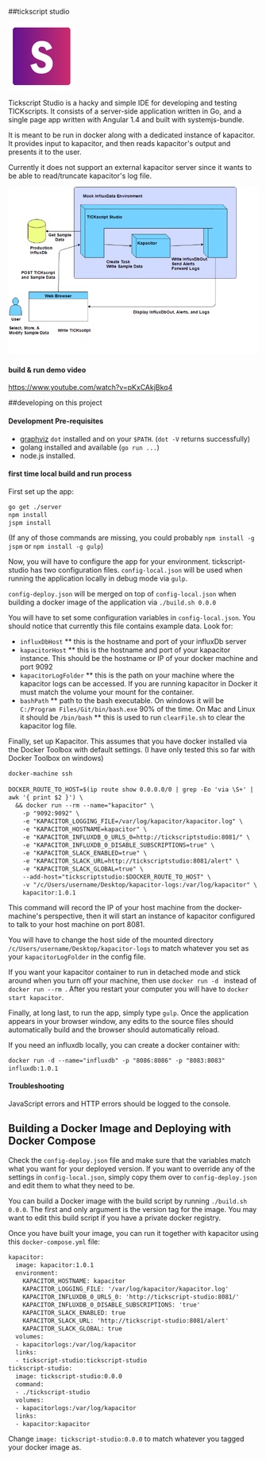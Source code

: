 ##tickscript studio

![logo](readme/studio.png)

Tickscript Studio is a hacky and simple IDE for developing and testing TICKscripts. It consists of a server-side application written in Go, and a single page app written with Angular 1.4 and built with systemjs-bundle.

It is meant to be run in docker along with a dedicated instance of kapacitor. It provides input to kapacitor, and then reads kapacitor's output and presents it to the user.

Currently it does not support an external kapacitor server since it wants to be able to read/truncate kapacitor's log file.

![flow diagram](static/images/flow-diagram.png)

#### build & run demo video

https://www.youtube.com/watch?v=pKxCAkjBkq4

##developing on this project

#### Development Pre-requisites
  * [graphviz](http://www.graphviz.org/Download..php) `dot` installed and on your `$PATH`. (`dot -V` returns successfully)
  * golang installed and available (`go run ...`)
  * node.js installed.

#### first time local build and run process

First set up the app:

```
go get ./server
npm install
jspm install
```

(If any of those commands are missing, you could probably `npm install -g jspm` or `npm install -g gulp`)

Now, you will have to configure the app for your environment. tickscript-studio has two configuration files. `config-local.json` will be used when running the application locally in debug mode via `gulp`.

`config-deploy.json` will be merged on top of `config-local.json` when building a docker image of the application via `./build.sh 0.0.0`

You will have to set some configuration variables in `config-local.json`. You should notice that currently this file contains example data. Look for:

* `influxDbHost`
** this is the hostname and port of your influxDb server
* `kapacitorHost`
** this is the hostname and port of your kapacitor instance. This should be the hostname or IP of your docker machine and port 9092
* `kapacitorLogFolder`
** this is the path on your machine where the kapacitor logs can be accessed. If you are running kapacitor in Docker it must match the volume your mount for the container.
* `bashPath`
** path to the bash executable. On windows it will be `C:/Program Files/Git/bin/bash.exe` 90% of the time. On Mac and Linux it should be `/bin/bash`
** this is used to run `clearFile.sh` to clear the kapacitor log file.

Finally, set up Kapacitor. This assumes that you have docker installed via the Docker Toolbox with default settings.
(I have only tested this so far with Docker Toolbox on windows)

```
docker-machine ssh

DOCKER_ROUTE_TO_HOST=$(ip route show 0.0.0.0/0 | grep -Eo 'via \S+' | awk '{ print $2 }') \
  && docker run --rm --name="kapacitor" \
    -p "9092:9092" \
    -e "KAPACITOR_LOGGING_FILE=/var/log/kapacitor/kapacitor.log" \
    -e "KAPACITOR_HOSTNAME=kapacitor" \
    -e "KAPACITOR_INFLUXDB_0_URLS_0=http://tickscriptstudio:8081/" \
    -e "KAPACITOR_INFLUXDB_0_DISABLE_SUBSCRIPTIONS=true" \
    -e "KAPACITOR_SLACK_ENABLED=true" \
    -e "KAPACITOR_SLACK_URL=http://tickscriptstudio:8081/alert" \
    -e "KAPACITOR_SLACK_GLOBAL=true" \
    --add-host="tickscriptstudio:$DOCKER_ROUTE_TO_HOST" \
    -v "/c/Users/username/Desktop/kapacitor-logs:/var/log/kapacitor" \
    kapacitor:1.0.1
```

This command will record the IP of your host machine from the docker-machine's perspective, then it will start an instance of kapacitor configured to talk to your host machine on port 8081.

You will have to change the host side of the mounted directory `/c/Users/username/Desktop/kapacitor-logs` to match whatever you set as your `kapacitorLogFolder` in the config file.

If you want your kapacitor container to run in detached mode and stick around when you turn off your machine, then use  `docker run -d ` instead of `docker run --rm `. After you restart your computer you will have to `docker start kapacitor`.

Finally, at long last, to run the app, simply type `gulp`. Once the application appears in your browser window, any edits to the source files should automatically build and the browser should automatically reload.

If you need an influxdb locally, you can create a docker container with:

```
docker run -d --name="influxdb" -p "8086:8086" -p "8083:8083" influxdb:1.0.1
```

#### Troubleshooting

JavaScript errors and HTTP errors should be logged to the console.

## Building a Docker Image and Deploying with Docker Compose

Check the `config-deploy.json` file and make sure that the variables match what you want for your deployed version. If you want to override any of the settings in `config-local.json`, simply copy them over to `config-deploy.json` and edit them to what they need to be.

You can build a Docker image with the build script by running `./build.sh 0.0.0`. The first and only argument is the version tag for the image. You may want to edit this build script if you have a private docker registry.

Once you have built your image, you can run it together with kapacitor using this `docker-compose.yml` file:

```
kapacitor:
  image: kapacitor:1.0.1
  environment:
    KAPACITOR_HOSTNAME: kapacitor
    KAPACITOR_LOGGING_FILE: '/var/log/kapacitor/kapacitor.log'
    KAPACITOR_INFLUXDB_0_URLS_0: 'http://tickscript-studio:8081/'
    KAPACITOR_INFLUXDB_0_DISABLE_SUBSCRIPTIONS: 'true'
    KAPACITOR_SLACK_ENABLED: true
    KAPACITOR_SLACK_URL: 'http://tickscript-studio:8081/alert'
    KAPACITOR_SLACK_GLOBAL: true
  volumes:
  - kapacitorlogs:/var/log/kapacitor
  links:
  - tickscript-studio:tickscript-studio
tickscript-studio:
  image: tickscript-studio:0.0.0
  command:
  - ./tickscript-studio
  volumes:
  - kapacitorlogs:/var/log/kapacitor
  links:
  - kapacitor:kapacitor
```

Change `image: tickscript-studio:0.0.0` to match whatever you tagged your docker image as.
